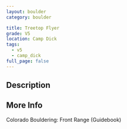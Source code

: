 ```yaml
---
layout: boulder
category: boulder

title: Treetop Flyer
grade: V5
location: Camp Dick
tags:
  - v5
  - camp_dick
full_page: false
---
```


## Description


## More Info
Colorado Bouldering: Front Range (Guidebook)
